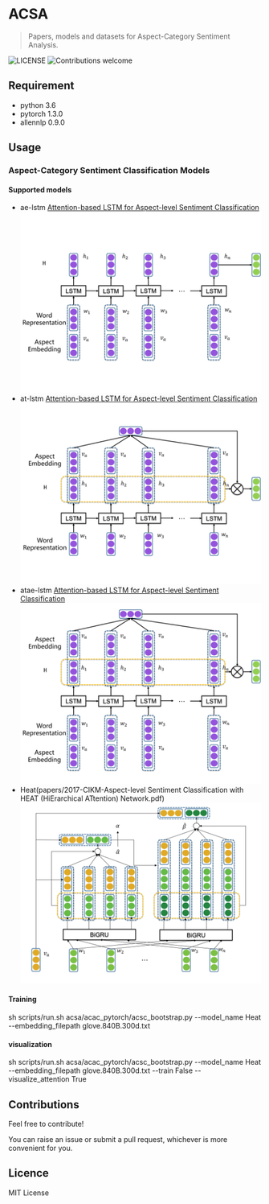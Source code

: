 # ACSA
> Papers, models and datasets for Aspect-Category Sentiment Analysis.

![LICENSE](https://img.shields.io/packagist/l/doctrine/orm.svg)
![Contributions welcome](https://img.shields.io/badge/contributions-welcome-brightgreen.svg)

## Requirement
* python 3.6
* pytorch 1.3.0
* allennlp 0.9.0

## Usage
### Aspect-Category Sentiment Classification Models
#### Supported models
- ae-lstm [Attention-based LSTM for Aspect-level Sentiment Classification](https://www.aclweb.org/anthology/D16-1058.pdf)
![ae-lstm](images/ae-lstm.png)
- at-lstm [Attention-based LSTM for Aspect-level Sentiment Classification](https://www.aclweb.org/anthology/D16-1058.pdf)
![at-lstm](images/at-lstm.png)
- atae-lstm [Attention-based LSTM for Aspect-level Sentiment Classification](https://www.aclweb.org/anthology/D16-1058.pdf)
![atae-lstm](images/atae-lstm.png)
- Heat(papers/2017-CIKM-Aspect-level Sentiment Classification with HEAT (HiErarchical ATtention) Network.pdf)
![heat](images/heat.png)
#### Training
sh scripts/run.sh acsa/acac_pytorch/acsc_bootstrap.py --model_name Heat --embedding_filepath glove.840B.300d.txt

#### visualization
sh scripts/run.sh acsa/acac_pytorch/acsc_bootstrap.py --model_name Heat --embedding_filepath glove.840B.300d.txt --train False --visualize_attention True

## Contributions

Feel free to contribute!

You can raise an issue or submit a pull request, whichever is more convenient for you.

## Licence

MIT License
